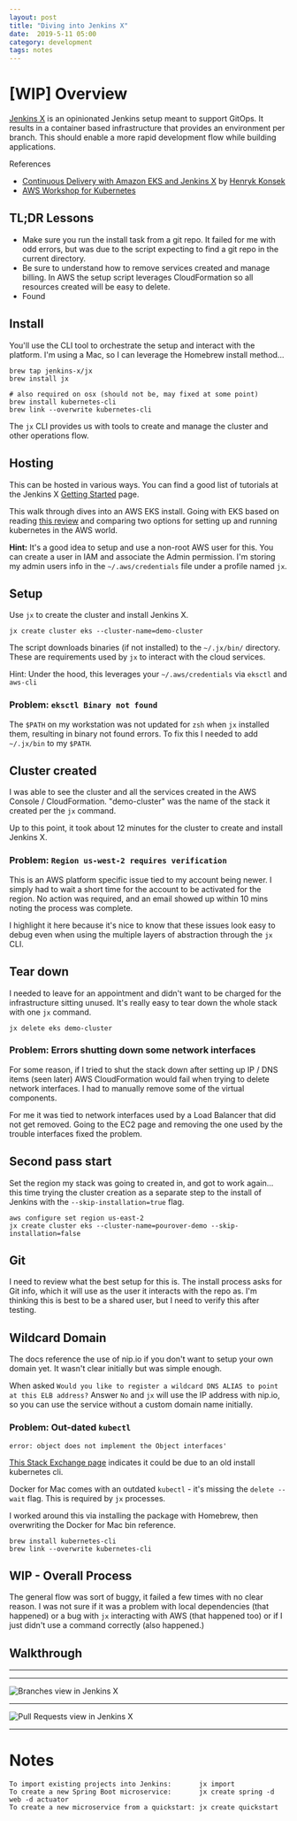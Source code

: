 ```yaml
---
layout: post
title: "Diving into Jenkins X"
date:  2019-5-11 05:00
category: development
tags: notes
---
```


# \[WIP\] Overview

[Jenkins X](https://jenkins-x.io/) is an opinionated Jenkins setup meant to support GitOps. It results in a container
based infrastructure that provides an environment per branch. This should enable a more rapid development flow while
building applications.

References

- [Continuous Delivery with Amazon EKS and Jenkins X](https://aws.amazon.com/blogs/opensource/continuous-delivery-eks-jenkins-x/) by [Henryk Konsek](https://twitter.com/hekonsek)
- [AWS Workshop for Kubernetes](https://github.com/aws-samples/aws-workshop-for-kubernetes/tree/master/01-path-basics/101-start-here#create-aws-cloud9-environment)

## TL;DR Lessons

- Make sure you run the install task from a git repo. It failed for me with odd errors, but was due to the script expecting to find a git repo in the current directory.
- Be sure to understand how to remove services created and manage billing. In AWS the setup script leverages CloudFormation so all resources created will be easy to delete.
- Found 

## Install

You'll use the CLI tool to orchestrate the setup and interact with the platform. I'm using a Mac, so I can
leverage the Homebrew install method...

```
brew tap jenkins-x/jx 
brew install jx

# also required on osx (should not be, may fixed at some point)
brew install kubernetes-cli
brew link --overwrite kubernetes-cli
```

The `jx` CLI provides us with tools to create and manage the cluster and other operations flow.

## Hosting

This can be hosted in various ways. You can find a good list of tutorials at the Jenkins X [Getting Started](https://jenkins-x.io/getting-started/tutorials/)
page.

This walk through dives into an AWS EKS install. Going with EKS based on reading [this review](https://www.bluematador.com/blog/kubernetes-on-aws-eks-vs-kops)
and comparing two options for setting up and running kubernetes in the AWS world.

**Hint:** It's a good idea to setup and use a non-root AWS user for this. You can create a user in IAM and associate the Admin
permission. I'm storing my admin users info in the `~/.aws/credentials` file under a profile named `jx`.

## Setup

Use `jx` to create the cluster and install Jenkins X.

```
jx create cluster eks --cluster-name=demo-cluster
```

The script downloads binaries (if not installed) to the `~/.jx/bin/` directory. These are requirements used by `jx` to
interact with the cloud services.

Hint: Under the hood, this leverages your `~/.aws/credentials` via `eksctl` and `aws-cli`

### Problem: `eksctl Binary not found`

The `$PATH` on my workstation was not updated for `zsh` when `jx` installed
them, resulting in binary not found errors. To fix this I needed to add `~/.jx/bin` to my `$PATH`.

## Cluster created

I was able to see the cluster and all the services created in the AWS Console / CloudFormation.
"demo-cluster" was the name of the stack it created per the `jx` command.

Up to this point, it took about 12 minutes for the cluster to create and install Jenkins X.

### Problem: `Region us-west-2 requires verification`

This is an AWS platform specific issue tied to my account being newer. I simply had to wait a short time for the account
to be activated for the region. No action was required, and an email showed up within 10 mins noting the process was
complete.

I highlight it here because it's nice to know that these issues look easy to debug even when using the multiple layers
of abstraction through the `jx` CLI. 

## Tear down

I needed to leave for an appointment and didn't want to be charged for the infrastructure sitting unused. It's really
easy to tear down the whole stack with one `jx` command.

```
jx delete eks demo-cluster
```

### Problem: Errors shutting down some network interfaces

For some reason, if I tried to shut the stack down after setting up IP / DNS items (seen later) AWS CloudFormation
would fail when trying to delete network interfaces. I had to manually remove some of the virtual components.

For me it was tied to network interfaces used by a  Load Balancer that did not  get removed. Going to the EC2 page and
removing the  one used by the trouble interfaces fixed the problem.
 
## Second pass start

Set the region my stack was going to created in, and got to work again... this time trying the cluster creation as a
separate step to the install of Jenkins with the `--skip-installation=true` flag.

```
aws configure set region us-east-2
jx create cluster eks --cluster-name=pourover-demo --skip-installation=false
```

## Git

I need to review what the best setup for this is. The install process asks for Git info, which it will use as the user it interacts with the repo as. I'm thinking this is best to be a shared user, but I need to verify this after testing.

## Wildcard Domain

The docs reference the use of nip.io if you don't want to setup your own domain yet. It wasn't clear initially but was simple enough.

When asked `Would you like to register a wildcard DNS ALIAS to point at this ELB address?` Answer `No` and `jx` will use the IP address with nip.io, so you can use the service without a custom domain name initially.

### Problem: Out-dated `kubectl`

`error: object does not implement the Object interfaces'`

[This Stack Exchange page](https://github.com/jenkins-x/jx/issues/3719) indicates it could be due to an old install kubernetes cli.

Docker for Mac comes with an outdated `kubectl` - it's missing the `delete --wait` flag. This is required by `jx` processes.

I worked around this via installing the package with Homebrew, then overwriting the Docker for Mac bin reference. 

```
brew install kubernetes-cli
brew link --overwrite kubernetes-cli
```

## WIP - Overall Process

The general flow was sort of buggy, it failed a few times with no clear reason. I was not sure if it was a problem with local dependencies (that happened) or a bug with `jx` interacting with AWS (that happened too) or if I just didn't use a command correctly (also happened.)

## Walkthrough

---

<asciinema-player theme="solarized-dark" src="{{site.baseurl}}/assets/posts/2019/jx-demo-cluster-install.cast"></asciinema-player>

---

![Branches view in Jenkins X]({{site.baseurl}}/assets/posts/2019/jx-demo-branches.png)

---

![Pull Requests view in Jenkins X]({{site.baseurl}}/assets/posts/2019/jx-demo-pr.png)

---

# Notes

```
To import existing projects into Jenkins:       jx import
To create a new Spring Boot microservice:       jx create spring -d web -d actuator
To create a new microservice from a quickstart: jx create quickstart